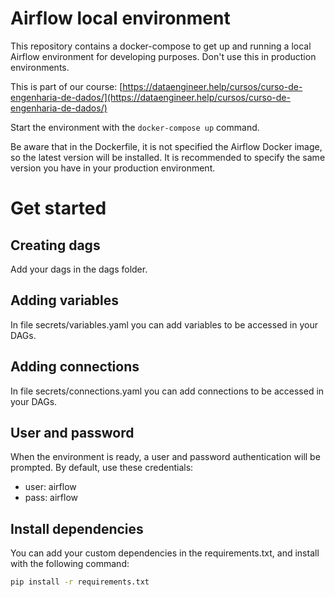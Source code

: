 # Airflow local environment

This repository contains a docker-compose to get up and running a local Airflow environment for developing purposes.
Don't use this in production environments.

This is part of our course: [https://dataengineer.help/cursos/curso-de-engenharia-de-dados/](https://dataengineer.help/cursos/curso-de-engenharia-de-dados/)

Start the environment with the `docker-compose up` command.

Be aware that in the Dockerfile, it is not specified the Airflow Docker image, so the latest version will be installed.
It is recommended to specify the same version you have in your production environment.

# Get started

## Creating dags

Add your dags in the dags folder.

## Adding variables

In file secrets/variables.yaml you can add variables to be accessed in your DAGs.

## Adding connections

In file secrets/connections.yaml you can add connections to be accessed in your DAGs.

## User and password

When the environment is ready, a user and password authentication will be prompted.
By default, use these credentials:

- user: airflow
- pass: airflow

## Install dependencies

You can add your custom dependencies in the requirements.txt, and install with the following command:

```bash
pip install -r requirements.txt
```
